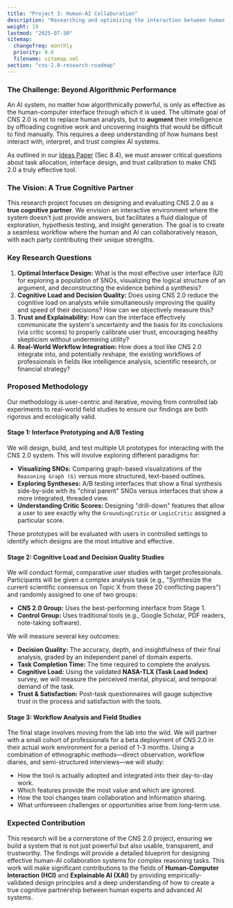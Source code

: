 ```yaml
---
title: "Project 3: Human-AI Collaboration"
description: "Researching and optimizing the interaction between human experts and CNS 2.0 to create a seamless, trustworthy, and effective cognitive partnership."
weight: 19
lastmod: "2025-07-30"
sitemap:
  changefreq: monthly
  priority: 0.6
  filename: sitemap.xml  
section: "cns-2.0-research-roadmap"
---
```


### The Challenge: Beyond Algorithmic Performance

An AI system, no matter how algorithmically powerful, is only as effective as the human-computer interface through which it is used. The ultimate goal of CNS 2.0 is not to replace human analysts, but to **augment** their intelligence by offloading cognitive work and uncovering insights that would be difficult to find manually. This requires a deep understanding of how humans best interact with, interpret, and trust complex AI systems.

As outlined in our [Ideas Paper](/guides/cns-2.0-research-roadmap/in-depth/ideas-paper/) (Sec 8.4), we must answer critical questions about task allocation, interface design, and trust calibration to make CNS 2.0 a truly effective tool.

### The Vision: A True Cognitive Partner

This research project focuses on designing and evaluating CNS 2.0 as a **true cognitive partner**. We envision an interactive environment where the system doesn't just provide answers, but facilitates a fluid dialogue of exploration, hypothesis testing, and insight generation. The goal is to create a seamless workflow where the human and AI can collaboratively reason, with each party contributing their unique strengths.

### Key Research Questions

1.  **Optimal Interface Design:** What is the most effective user interface (UI) for exploring a population of SNOs, visualizing the logical structure of an argument, and deconstructing the evidence behind a synthesis?
2.  **Cognitive Load and Decision Quality:** Does using CNS 2.0 reduce the cognitive load on analysts while simultaneously improving the quality and speed of their decisions? How can we objectively measure this?
3.  **Trust and Explainability:** How can the interface effectively communicate the system's uncertainty and the basis for its conclusions (via critic scores) to properly calibrate user trust, encouraging healthy skepticism without undermining utility?
4.  **Real-World Workflow Integration:** How does a tool like CNS 2.0 integrate into, and potentially reshape, the existing workflows of professionals in fields like intelligence analysis, scientific research, or financial strategy?

### Proposed Methodology

Our methodology is user-centric and iterative, moving from controlled lab experiments to real-world field studies to ensure our findings are both rigorous and ecologically valid.

#### Stage 1: Interface Prototyping and A/B Testing

We will design, build, and test multiple UI prototypes for interacting with the CNS 2.0 system. This will involve exploring different paradigms for:
-   **Visualizing SNOs:** Comparing graph-based visualizations of the `Reasoning Graph (G)` versus more structured, text-based outlines.
-   **Exploring Syntheses:** A/B testing interfaces that show a final synthesis side-by-side with its "chiral parent" SNOs versus interfaces that show a more integrated, threaded view.
-   **Understanding Critic Scores:** Designing "drill-down" features that allow a user to see exactly why the `GroundingCritic` or `LogicCritic` assigned a particular score.

These prototypes will be evaluated with users in controlled settings to identify which designs are the most intuitive and effective.

#### Stage 2: Cognitive Load and Decision Quality Studies

We will conduct formal, comparative user studies with target professionals. Participants will be given a complex analysis task (e.g., "Synthesize the current scientific consensus on Topic X from these 20 conflicting papers") and randomly assigned to one of two groups:
-   **CNS 2.0 Group:** Uses the best-performing interface from Stage 1.
-   **Control Group:** Uses traditional tools (e.g., Google Scholar, PDF readers, note-taking software).

We will measure several key outcomes:
-   **Decision Quality:** The accuracy, depth, and insightfulness of their final analysis, graded by an independent panel of domain experts.
-   **Task Completion Time:** The time required to complete the analysis.
-   **Cognitive Load:** Using the validated **NASA-TLX (Task Load Index)** survey, we will measure the perceived mental, physical, and temporal demand of the task.
-   **Trust & Satisfaction:** Post-task questionnaires will gauge subjective trust in the process and satisfaction with the tools.

#### Stage 3: Workflow Analysis and Field Studies

The final stage involves moving from the lab into the wild. We will partner with a small cohort of professionals for a beta deployment of CNS 2.0 in their actual work environment for a period of 1-3 months. Using a combination of ethnographic methods—direct observation, workflow diaries, and semi-structured interviews—we will study:
-   How the tool is actually adopted and integrated into their day-to-day work.
-   Which features provide the most value and which are ignored.
-   How the tool changes team collaboration and information sharing.
-   What unforeseen challenges or opportunities arise from long-term use.

### Expected Contribution

This research will be a cornerstone of the CNS 2.0 project, ensuring we build a system that is not just powerful but also usable, transparent, and trustworthy. The findings will provide a detailed blueprint for designing effective human-AI collaboration systems for complex reasoning tasks. This work will make significant contributions to the fields of **Human-Computer Interaction (HCI)** and **Explainable AI (XAI)** by providing empirically-validated design principles and a deep understanding of how to create a true cognitive partnership between human experts and advanced AI systems.
